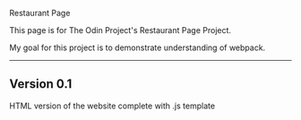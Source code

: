 Restaurant Page

This page is for The Odin Project's Restaurant Page Project.

My goal for this project is to demonstrate understanding of webpack.

-----------
Version 0.1
-----------

HTML version of the website complete with .js template